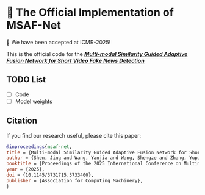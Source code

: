# 🌟 The Official Implementation of MSAF-Net

🎉 We have been accepted at ICMR-2025!

This is the official code for the [***Multi-modal Similarity Guided Adaptive Fusion Network for Short Video Fake News Detection***](https://doi.org/10.1145/3731715.3733400)

## TODO List
- [ ] Code
- [ ] Model weights

## Citation
If you find our research useful, please cite this paper:
```bib
@inproceedings{msaf-net,
title = {Multi-modal Similarity Guided Adaptive Fusion Network for Short Video Fake News Detection},
author = {Shen, Jing and Wang, Yanjia and Wang, Shengze and Zhang, Yuping and Liu, Haibo},
booktitle = {Proceedings of the 2025 International Conference on Multimedia Retrieval},
year = {2025},
doi = {10.1145/3731715.3733400},
publisher = {Association for Computing Machinery},
}

```
